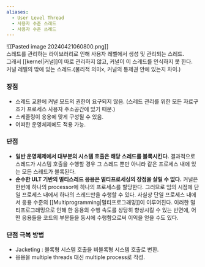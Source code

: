 ```yaml
---
aliases:
  - User Level Thread
  - 사용자 수준 스레드
  - 사용자 수준 쓰레드
---
```

![[Pasted image 20240421060800.png]]   
스레드를 관리하는 라이브러리로 인해 사용자 레벨에서 생성 및 관리되는 스레드.   
그래서 [[kernel|커널]]이 따로 관리하지 않고, 커널이 이 스레드를 인식하지 못 한다.   
커널 레벨의 밖에 있는 스레드.(물리적 의미x, 커널의 통제권 안에 있는지 차이.)   

### 장점
- 스레드 교환에 커널 모드의 권한이 요구되지 않음. (스레드 관리를 위한 모든 자료구조가 프로세스 사용자 주소공간에 있기 때문.)
- 스케줄링이 응용에 맞게 구성될 수 있음. 
- 어떠한 운영체제에도 적용 가능.  

### 단점
- **일반 운영체제에서 대부분의 시스템 호출은 해당 스레드를 블록시킨다.**
	결과적으로 스레드가 시스템 호출을 수행할 경우 그 스레드 뿐만 아니라 같은 프로세스 내에 있는 모든 스레드가 블록된다.
-  **순수한 ULT 기반의 멀티스레드 응용은 멀티프로세싱의 장점을 살릴 수 없다.** 
	커널은 한번에 하나의 processor에 하나의 프로세스를 할당한다. 그러므로 임의 시점에 단일 프로세스 내에서 하나의 스레드만을 수행할 수 있다. 사실상 단일 프로세스 내에서 응용 수준의 [[Multiprogramming|멀티프로그래밍]]이 이루어진다. 이러한 멀티프로그래밍으로 인해 한 응용의 수행 속도를 상당히 향상시킬 수 있는 반면에, 어떤 응용들을 코드의 부분들을 동시에 수행함으로써 이익을 얻을 수도 있다.
### 단점 극복 방법
- Jacketing : 블록형 시스템 호출을 비블록형 시스템 호출로 변환.
- 응용을 multiple threads 대신 multiple process로 작성.
